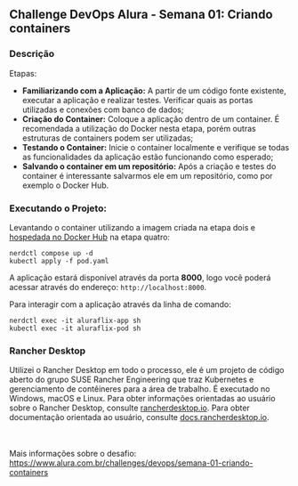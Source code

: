 ## Challenge DevOps Alura - Semana 01: Criando containers

### Descrição

Etapas:
- **Familiarizando com a Aplicação:** A partir de um código fonte existente, executar a aplicação e realizar testes. Verificar quais as portas utilizadas e conexões com banco de dados;
- **Criação do Container:** Coloque a aplicação dentro de um container. É recomendada a utilização do Docker nesta etapa, porém outras estruturas de containers podem ser utilizadas;
- **Testando o Container:** Inicie o container localmente e verifique se todas as funcionalidades da aplicação estão funcionando como esperado;
- **Salvando o container em um repositório:** Após a criação e testes do container é interessante salvarmos ele em um repositório, como por exemplo o Docker Hub.

### Executando o Projeto:

Levantando o container utilizando a imagem criada na etapa dois e [hospedada no Docker Hub](https://hub.docker.com/r/britto/aluraflix) na etapa quatro:

    nerdctl compose up -d
    kubectl apply -f pod.yaml

A aplicação estará disponível através da porta **8000**, logo você poderá acessar através do endereço: ``http://localhost:8000``.

Para interagir com a aplicação através da linha de comando:
  
    nerdctl exec -it aluraflix-app sh
    kubectl exec -it aluraflix-pod sh
    
### Rancher Desktop

Utilizei o Rancher Desktop em todo o processo, ele é um projeto de código aberto do grupo SUSE Rancher Engineering que traz Kubernetes e gerenciamento de contêineres para a área de trabalho. É executado no Windows, macOS e Linux. 
Para obter informações orientadas ao usuário sobre o Rancher Desktop, consulte [rancherdesktop.io][home].
Para obter documentação orientada ao usuário, consulte [docs.rancherdesktop.io][docs].

[home]: https://rancherdesktop.io
[docs]: https://docs.rancherdesktop.io

<br><br>
Mais informações sobre o desafio: https://www.alura.com.br/challenges/devops/semana-01-criando-containers
